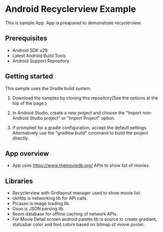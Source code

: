 Android Recyclerview Example
=====================================================

This is sample App. App is preapared to demonstrate recyclerview.

Prerequisites
--------------

- Android SDK v28
- Latest Android Build Tools
- Android Support Repository

Getting started
---------------

This sample uses the Gradle build system.

1. Download the samples by cloning this repository(See the options at the top of the page.)
1. In Android Studio, create a new project and choose the "Import non-Android Studio project" or
  "Import Project" option.

1. If prompted for a gradle configuration, accept the default settings.
  Alternatively use the "gradlew build" command to build the project directly.

App overview
--------------
- App uses https://www.themoviedb.org/ APIs to show list of movies.

Libraries
-----------

- Recyclerview with Gridlayout manager used to show movie list.
- okHttp is networking lib for API calls.
- Picasso is image loading lib.
- Gson is JSON parsing lib.
- Room database for offline caching of network APIs.
- For Movie Detail screen android palette lib is source to create gradiant, statusbar color and font colors based on bitmap of movie poster.

